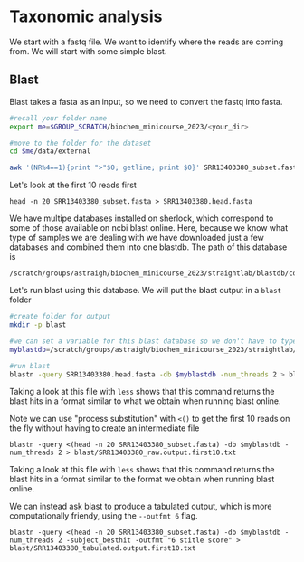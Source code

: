 # Taxonomic analysis

We start with a fastq file. We want to identify where the reads are coming from. We will start with some simple blast. 


## Blast

Blast takes a fasta as an input, so we need to convert the fastq into fasta.

```bash
#recall your folder name
export me=$GROUP_SCRATCH/biochem_minicourse_2023/<your_dir>

#move to the folder for the dataset
cd $me/data/external

awk '(NR%4==1){print ">"$0; getline; print $0}' SRR13403380_subset.fastq > SRR13403380_subset.fasta
```

Let's look at the first 10 reads first
```
head -n 20 SRR13403380_subset.fasta > SRR13403380.head.fasta
```

We have multipe databases installed on sherlock, which correspond to some of those available on ncbi blast online. Here, because we know what type of samples we are dealing with we have downloaded just a few databases and combined them into one blastdb. The path of this database is  
```
/scratch/groups/astraigh/biochem_minicourse_2023/straightlab/blastdb/combined_db
```

Let's run blast using this database. We will put the blast output in a `blast` folder

```bash
#create folder for output
mkdir -p blast

#we can set a variable for this blast database so we don't have to type out the full path everytime
myblastdb=/scratch/groups/astraigh/biochem_minicourse_2023/straightlab/blastdb/combined_db

#run blast
blastn -query SRR13403380.head.fasta -db $myblastdb -num_threads 2 > blast/SRR13403380_rawoutput.first10.txt
```

Taking a look at this file with `less` shows that this command returns the blast hits in a format similar to what we obtain when running blast online. 

Note we can use "process substitution" with `<()` to get the first 10 reads on the fly without having to create an intermediate file

```
blastn -query <(head -n 20 SRR13403380_subset.fasta) -db $myblastdb -num_threads 2 > blast/SRR13403380_raw.output.first10.txt
```

Taking a look at this file with `less` shows that this command returns the blast hits in a format similar to the format we obtain when running blast online. 

We can instead ask blast to produce a tabulated output, which is more computationally friendy, using the `--outfmt 6` flag.

```
blastn -query <(head -n 20 SRR13403380_subset.fasta) -db $myblastdb -num_threads 2 -subject_besthit -outfmt "6 stitle score" > blast/SRR13403380_tabulated.output.first10.txt
```

